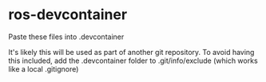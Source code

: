 # ros-devcontainer

Paste these files into .devcontainer

It's likely this will be used as part of another git repository. To avoid having this included, add the .devcontainer folder to .git/info/exclude (which works like a local .gitignore)

